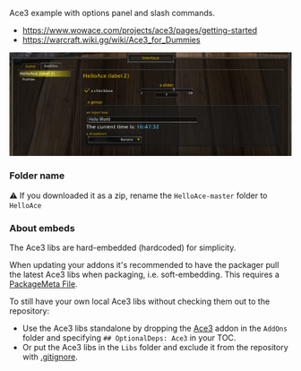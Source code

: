 Ace3 example with options panel and slash commands.
- https://www.wowace.com/projects/ace3/pages/getting-started
- https://warcraft.wiki.gg/wiki/Ace3_for_Dummies

![](https://github.com/ketho-wow/HelloAce/raw/master/preview.png)

### Folder name
⚠️ If you downloaded it as a zip, rename the `HelloAce-master` folder to `HelloAce`

### About embeds
The Ace3 libs are hard-embedded (hardcoded) for simplicity.

When updating your addons it's recommended to have the packager pull the latest Ace3 libs when packaging, i.e. soft-embedding. This requires a [PackageMeta File](https://github.com/BigWigsMods/packager/wiki/Preparing-the-PackageMeta-File).

To still have your own local Ace3 libs without checking them out to the repository:
* Use the Ace3 libs standalone by dropping the [Ace3](https://www.wowace.com/projects/ace3) addon in the `AddOns` folder and specifying `## OptionalDeps: Ace3` in your TOC.
* Or put the Ace3 libs in the `Libs` folder and exclude it from the repository with [.gitignore](https://git-scm.com/docs/gitignore).
